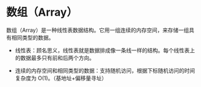 # 数组（Array）

数组（Array）是一种线性表数据结构。它用一组连续的内存空间，来存储一组具有相同类型的数据。

- 线性表：顾名思义，线性表就是数据排成像一条线一样的结构。每个线性表上的数据最多只有前和后两个方向。

- 连续的内存空间和相同类型的数据：支持随机访问，根据下标随机访问的时间复杂度为 O(1)。（基地址+偏移量寻址）
